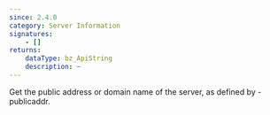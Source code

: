 ```yaml
---
since: 2.4.0
category: Server Information
signatures:
    - []
returns:
    dataType: bz_ApiString
    description: ~
---
```


Get the public address or domain name of the server, as defined by -publicaddr.
